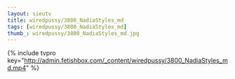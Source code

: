```yaml
--- 
layout: sieutv
title: wiredpussy/3800_NadiaStyles_md
tags: [wiredpussy/3800_NadiaStyles_md]
thumb_: wiredpussy/3800_NadiaStyles_md.jpg
---
```

{% include tvpro key="http://admin.fetishbox.com/_content/wiredpussy/3800_NadiaStyles_md.mp4" %} 
